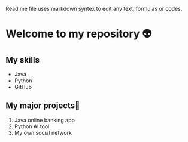 Read me file uses markdown syntex to edit any text, formulas or codes.

# Welcome to my repository 👽

## My skills
- Java
- Python
- GitHub

## My major projects🐬
1. Java online banking app
2. Python AI tool
3. My own social network
